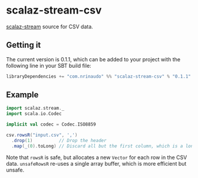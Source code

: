 # scalaz-stream-csv

[scalaz-stream](https://github.com/scalaz/scalaz-stream) source for CSV data.


## Getting it

The current version is 0.1.1, which can be added to your project with the following line in your SBT build file:

```scala
libraryDependencies += "com.nrinaudo" %% "scalaz-stream-csv" % "0.1.1"
```


## Example

```scala
import scalaz.stream._
import scala.io.Codec

implicit val codec = Codec.ISO8859

csv.rowsR("input.csv", ',')
  .drop(1)          // Drop the header
  .map(_(0).toLong) // Discard all but the first column, which is a long
```

Note that `rowsR` is safe, but allocates a new `Vector` for each row in the CSV data. `unsafeRowsR` re-uses a single
array buffer, which is more efficient but unsafe.
